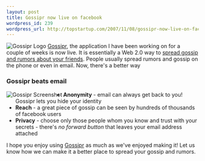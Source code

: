 ```yaml
--- 
layout: post
title: Gossipr now live on facebook
wordpress_id: 239
wordpress_url: http://topstartup.com/2007/11/08/gossipr-now-live-on-facebook/
---
```

<img src="http://img149.imageshack.us/img149/5892/gossiprlogoly8.png" alt="Gossipr Logo" />
<a href="http://apps.facebook.com/gossipr">Gossipr</a>, the application I have been working on for a couple of weeks is now live. It is essentially a Web 2.0 way to <a href="http://apps.facebook.com/gossipr">spread gossip and rumors about your friends</a>. People usually spread rumors and gossip on the phone or even in email. Now, there's a better way<!--more-->

<h3>Gossipr beats email</h3>
<a href="http://img138.imageshack.us/img138/8049/gossiprbigms2.png"><img src="http://img149.imageshack.us/img149/8149/gossiprsmallbs8.png" alt="Gossipr Screenshot" align="left"/></a><ul>
	<li><strong>Anonymity</strong> - email can always get back to you! Gossipr lets you hide your identity</li>
	<li><strong>Reach</strong> - a great piece of gossip can be seen by hundreds of thousands of facebook users</li>
	<li><strong>Privacy</strong> - choose only those people whom you know and trust with your secrets - there's <em>no forward button</em> that leaves your email address attached</li>
</ul>

I hope you enjoy using <a href="http://apps.facebook.com/gossipr">Gossipr</a> as much as we've enjoyed making it! Let us know how we can make it a better place to spread your gossip and rumors.
